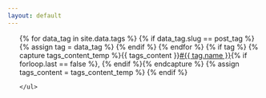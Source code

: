 ```yaml
---
layout: default
---
```


<div class="home">
    <ul class="posts">
        {% for data_tag in site.data.tags %}
            {% if data_tag.slug == post_tag %}
                {% assign tag = data_tag %}
            {% endif %}
        {% endfor %}
        {% if tag %}
            {% capture tags_content_temp %}{{ tags_content }}<a href="/tag/{{ tag.slug }}/">#{{ tag.name }}</a>{% if forloop.last == false %}, {% endif %}{% endcapture %}
            {% assign tags_content = tags_content_temp %}
        {% endif %}
    
    </ul>
</div>
